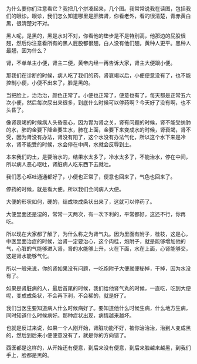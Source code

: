 为什么要你们注意看它？我把几个拼凑起来，几个图。我常常说我在读图，包括我们的眼诊。眼诊，我们怎么知道哪里是肝脾肾，你看老外，看的很清楚，青赤黄白黑，很清楚对不对。

黑人呢，是黑的，黑是水对不对，你看他的垫步是不是特别高，他那边的屁股很翘，然后你注意看所有的黑人屁股都很翘，白人没有他们翘，黄种人更平。黑种人最翘，因为什么？

肾，不单单主小便，肾主二便，黄帝内经一再告诉大家，肾主大便跟小便。

那我们在诊断的时候，病人吃了我们的药，肾衰竭以后，小便便意没有了，也不能控制小便，小便不出来了，脸是黑的。

当把脸上，治治治，颜色正常了。小便也正常了，便意也有了，每天都是正常五六次小便，然后每次尿出来很多，到底什么时候可以停药啊？今天好了没有啊，也不头昏了。

像肾衰竭的时候病人头昏恶心，因为胃为肾之关，肾有问题的时候，肾不能受纳肺的水，肺的金要下降金要生水，肺在上面，金要下来变成水的时候，肾衰竭，肾不受，因为肾没有办法，肾没有阳了，这个水没有办法气化，所以这个水下来是冷水，肾不能受的时候，水会停在中间，水就会反辱到土。

本来我们的土，是要治水的，结果水太多了，冷水太多了，不能治水，停在中间，所以病人恶心呕吐，肾脏病人吃东西下去就吐。

我们恶心呕吐通通都好了，小便也正常了，便意也回来了，气色也回来了。

停药的时候，就是看大便。所以我们会问病人大便。

大便的形状如何，硬的，结成块成条状出来了，这就可以停药了。

大便里面还是湿的，常常一天两次，有一次下利的，平常都好，这还不行，你再吃。

所以现在大家都了解了，为什么称之为肾气丸。因为里面有附子，桂枝，这是心，中医里面治症的时候，治肾一定要治心，这个肉桂，炮附子，就是能够增加他的气，心脏的气能够进入肾，肾的水能够上升，火在下面，水在上面，心肾能够交，这是肾水能够气化。

所以一般来说，你的肾如果没有问题，一吃炮附子大便就便秘掉，干掉，因为水没有了。

如果是肾脏病的人，最后首尾的时候，我们给他肾气丸的时候，一直吃，吃到大便呢，变成成条状，不会再下利，不会稀的，就是好了。

我们当医生要知道病人什么时候病好了。要知道他什么时候生病，什么地方生病，同时知道什么时候病好。那种症状出现，病情越来越坏。

也就是反过来说，如果一个人刚开始，肾脏功能不好，被你治治治，治到人变成黑的，然后到后来小便便意没有了，就是你的方向错了。

西医都是这样的，从开始还有便意，到后来没有便意，到后来脸越来越黑，到我们手上，脸都是黑的。